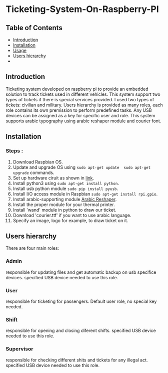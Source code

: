 # Ticketing-System-On-Raspberry-PI
## Table of Contents

* [Introduction](#Introduction)
* [Installation](#Installation)
* [Usage](#Usage)
* [Users hierarchy](#Users-hierarchy)
* 
## Introduction
Ticketing system developed on raspberry pi to provide an embedded solution to track tickets used in different vehicles.
This system support two types of tickets if there is special services provided. I used two types of tickets: civilian and military.
Users hierarchy is provided as many roles, each role contains its own premission to perform predefined tasks.
Any USB devices can be assigned as a key for specific user and role.
This system supports arabic typography using arabic reshaper module and courier font.


## Installation
### Steps :
1. Download Raspbian OS.
2. Update and upgrade OS using
   ` sudo apt-get update 
     sudo apt-get upgrade
   ` commands.
3. Set up hardware ciruit as shown in [link](https://maker.pro/raspberry-pi/tutorial/how-to-add-an-rtc-module-to-raspberry-pi).
4. Install python3 using ` sudo apt-get install python `.
5. Install usb python module ` sudo pip install pyusb `.
6. Install I/O access module in Raspbian ` sudo apt-get install rpi.gpio `.
7. Install arabic-supporting module [Arabic Reshaper](https://pypi.org/project/arabic-reshaper/).
8. Install the proper module for your thermal printer.
9. Install 'wand' module in python to draw our ticket.
10. Download 'courier.ttf' if you want to use arabic language.
11. Specify an image, logo for example, to draw ticket on it.
  
## Users hierarchy
There are four main roles:
### Admin
responsible for updating files and get automatic backup on usb specifice devices.
specified USB device needed to use this role.
### User
responsible for ticketing for passengers.
Default user role, no special key needed.
### Shift
responsible for opening and closing diferent shifts.
specified USB device needed to use this role.
### Supervisor
responsible for checking different shits and tickets for any illegal act.
specified USB device needed to use this role.
